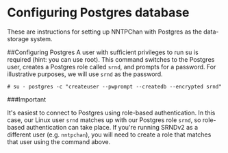 Configuring Postgres database
=============================

These are instructions for setting up NNTPChan with Postgres as the data-storage system.

##Configuring Postgres
A user with sufficient privileges to run su is required (hint: you can use root). This command switches to the Postgres user, creates a Postgres role called `srnd`, and prompts for a password. For illustrative purposes, we will use `srnd` as the password.

    # su - postgres -c "createuser --pwprompt --createdb --encrypted srnd"

###Important

It's easiest to connect to Postgres using role-based authentication. In this case, our Linux user `srnd` matches up with our Postgres role `srnd`, so role-based authentication can take place. If you're running SRNDv2 as a different user (e.g. `nntpchan`), you will need to create a role that matches that user using the command above.
